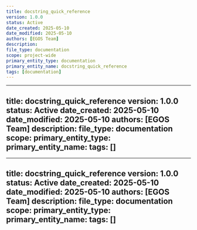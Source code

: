 ```yaml
---
title: docstring_quick_reference
version: 1.0.0
status: Active
date_created: 2025-05-10
date_modified: 2025-05-10
authors: [EGOS Team]
description: 
file_type: documentation
scope: project-wide
primary_entity_type: documentation
primary_entity_name: docstring_quick_reference
tags: [documentation]
---
```

---
title: docstring_quick_reference
version: 1.0.0
status: Active
date_created: 2025-05-10
date_modified: 2025-05-10
authors: [EGOS Team]
description: 
file_type: documentation
scope: 
primary_entity_type: 
primary_entity_name: 
tags: []
---

---
title: docstring_quick_reference
version: 1.0.0
status: Active
date_created: 2025-05-10
date_modified: 2025-05-10
authors: [EGOS Team]
description: 
file_type: documentation
scope: 
primary_entity_type: 
primary_entity_name: 
tags: []
---

<!-- 
@references:
- .windsurfrules
- CODE_OF_CONDUCT.md
- MQP.md
- README.md
- ROADMAP.md
- CROSSREF_STANDARD.md

@references(level=1):
  - docs/governance/cross_reference_best_practices.md





  - [MQP](../core/MQP.md) - Master Quantum Prompt defining EGOS principles
  - [ROADMAP](../governance/migrations/processed/pt/ROADMAP.md) - Project roadmap and planning
- Process Documentation:
  - [cross_reference_best_practices](../governance/cross_reference_best_practices.md)
  - docs/guides/docstring_quick_reference.md




This quick reference guide provides concise examples of EGOS docstring standards for different code elements. Refer to the complete standards in MEMORY[05e5435b...] for detailed requirements.

## Module Docstrings

```python
"""
EGOS - [Subsystem] [Component Name]
===================================

Brief description of the module's purpose and functionality.
Additional details about usage, context, or implementation notes.

Version: X.Y.Z ([Status])
"""
```

**Key Requirements**:
- Must be the first statement in the file (except for shebang or encoding declarations)
- Include subsystem name and component identifier
- Use standardized header underline format
- Include version and status

## Class Docstrings

```python
class ClassName:
    """Brief description of the class purpose and functionality.
    
    More detailed explanation if needed, including usage examples,
    implementation details, or design patterns used.
    
    Attributes:
        attr_name (type): Description of the attribute.
        another_attr (type): Description of another attribute.
    
    Methods:
        method_name: Brief description of method purpose.
        another_method: Brief description of another method.
    """
```

**Key Requirements**:
- Include an `Attributes:` section when the class has attributes
- Include a `Methods:` section when the class has public methods
- Describe the class purpose and usage patterns

## Method/Function Docstrings

```python
def function_name(param1, param2, *args, **kwargs):
    """Brief description of the function purpose.
    
    More detailed explanation if needed.
    
    Args:
        param1 (type): Description of first parameter.
        param2 (type): Description of second parameter.
        *args: Variable length argument list description.
        **kwargs: Arbitrary keyword arguments description.
    
    Returns:
        type: Description of return value.
        
    Raises:
        ExceptionType: When and why this exception is raised.
    """
```

**Key Requirements**:
- Include an `Args:` section when the function takes parameters
- Include a `Returns:` section when the function returns a value
- Include a `Raises:` section when the function raises exceptions
- Align with the type hints used in the function signature

## Special Patterns

### Mycelium Message Handlers

```python
@mycelium_client.subscribe(Topic("topic_name"))
async def handle_message(message: Message):
    """Handle incoming messages on topic_name.
    
    Processes messages containing X and updates Y state.
    
    Args:
        message: Mycelium message containing the request data.
            Expected format: {"key": value_type, ...}
    """
```

### EGOS Subsystem Classes

```python
class SubsystemCore:
    """Core implementation for the [Subsystem] subsystem.
    
    Responsible for [primary functionality] and [secondary functionality].
    Integrates with [related subsystems] through [integration method].
    
    Attributes:
        logger: Logger instance for tracking subsystem operations.
        config: Configuration dictionary loaded from config file.
        client: Reference to the Mycelium client for messaging.
        
    Methods:
        initialize: Set up the subsystem and connect to dependencies.
        process_event: Handle incoming events from other subsystems.
        generate_report: Create reports based on internal state.
    """
```

## Docstring Tools

| Tool | Purpose | Usage |
|------|---------|-------|
| `docstring_checker.py` | Check docstring compliance | `python scripts/maintenance/code_health/docstring_checker.py --root-dir subsystems/[SUBSYSTEM]` |
| `docstring_autofixer.py` | Fix structural issues | `python scripts/maintenance/code_health/docstring_autofixer.py --report-path [REPORT_PATH]` |
| `docstring_workflow.py` | Run complete workflow | `python scripts/maintenance/code_health/docstring_workflow.py --target-dir subsystems/[SUBSYSTEM]` |
| `docstring_content_generator.py` | Generate meaningful content | `python scripts/maintenance/code_health/docstring_content_generator.py --file-path [FILE_PATH]` |
| `docstring_metrics.py` | Measure documentation quality | `python scripts/maintenance/code_health/docstring_metrics.py --scan-dir subsystems/[SUBSYSTEM]` |

## VS Code Integration

For interactive docstring generation during development:

1. Use the provided snippets for quick generation:
   - `egosmod` - Module docstring
   - `egoscls` - Class docstring
   - `egosfn` - Function docstring
   - `egosmethod` - Method docstring
   - `egoshandler` - Mycelium handler docstring

2. Install recommended extensions:
   - **QuantumDoc**: AI-powered Google-style docstring generator
   - **autoDocstring**: Template-based docstring generator

## Examples of High-Quality Docstrings

### Module Example

```python
"""
EGOS - NEXUS Core
=================

Core implementation for the NEXUS subsystem, providing central data
management and cross-system communication services. Implements the
central registry for all EGOS subsystem connections.

Version: 1.2.0 (Active)
"""
```

### Class Example

```python
class NexusConnection:
    """Handle connections between EGOS subsystems through the NEXUS.
    
    Manages the lifecycle of subsystem connections, including
    initialization, health monitoring, and graceful shutdown.
    Provides robust error handling and recovery mechanisms.
    
    Attributes:
        client_id (str): Unique identifier for the connection.
        state (ConnectionState): Current state of the connection.
        logger (KoiosLogger): Logger instance for this connection.
    
    Methods:
        connect: Establish connection to the NEXUS system.
        send_message: Send data to another subsystem.
        disconnect: Close connection and perform cleanup.
    """
```

### Function Example

```python
def validate_message(message: Dict[str, Any], schema: Schema) -> Tuple[bool, Optional[str]]:
    """Validate a message against a schema definition.
    
    Performs structural and content validation of message objects
    before they are transmitted through the system.
    
    Args:
        message: The message dictionary to validate.
        schema: Schema object that defines the expected structure.
    
    Returns:
        Tuple containing:
            - Boolean indicating if validation passed
            - Error message if validation failed, None otherwise
    
    Raises:
        ValidationError: If schema itself is invalid or corrupted.
    """
```